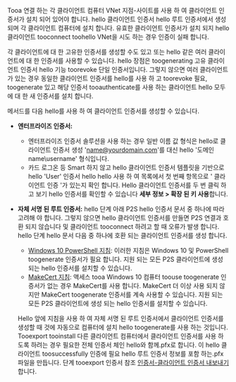 Tooa 연결 하는 각 클라이언트 컴퓨터 VNet 지점-사이트를 사용 하 여 클라이언트 인증서가 설치 되어 있어야 합니다. hello 클라이언트 인증서 hello 루트 인증서에서 생성 되며 각 클라이언트 컴퓨터에 설치 합니다. 유효한 클라이언트 인증서가 설치 되지 hello 클라이언트 tooconnect toohello VNet을 시도 하는 경우 인증이 실패 합니다.

각 클라이언트에 대 한 고유한 인증서를 생성할 수도 있고 또는 hello 같은 여러 클라이언트에 대 한 인증서를 사용할 수 있습니다. hello 장점은 toogenerating 고유 클라이언트 인증서 hello 기능 toorevoke 단일 인증서입니다. 그렇지 않으면 여러 클라이언트가 있는 경우 동일한 클라이언트 인증서를 hello를 사용 하 고 toorevoke 필요, toogenerate 있고 해당 인증서 tooauthenticate를 사용 하는 클라이언트 hello 모두에 대 한 새 인증서를 설치 합니다.

메서드를 다음 hello를 사용 하 여 클라이언트 인증서를 생성할 수 있습니다.

- **엔터프라이즈 인증서:**

  - 엔터프라이즈 인증서 솔루션을 사용 하는 경우 일반 이름 값 형식은 hello로 클라이언트 인증서 생성 'name@yourdomain.com'를 대신 hello '도메인 name\username' 형식입니다.
  - 카드 로그온 등 Smart 하지 않고 hello 클라이언트 인증서 템플릿을 기반으로 hello 'User' 인증서 hello hello 사용 하 여 목록에서 첫 번째 항목으로 ' 클라이언트 인증 '가 있는지 확인 합니다. Hello 클라이언트 인증서를 두 번 클릭 하 고 보기 hello 인증서를 확인할 수 있습니다 **세부 정보 > 확장 된 키 사용**합니다.

- **자체 서명 된 루트 인증서:** hello 단계 아래 P2S hello 인증서 문서 중 하나에 따라 고려해 야 합니다. 그렇지 않으면 hello 클라이언트 인증서를 만들면 P2S 연결과 호환 되지 않습니다 및 클라이언트 tooconnect 하려고 할 때 오류가 발생 합니다. hello 단계 hello 문서 다음 중 하나에 호환 되는 클라이언트 인증서를 생성 합니다. 

  * [Windows 10 PowerShell 지침](../articles/vpn-gateway/vpn-gateway-certificates-point-to-site.md#clientcert): 이러한 지침은 Windows 10 및 PowerShell toogenerate 인증서가 필요 합니다. 지원 되는 모든 P2S 클라이언트에 생성 되는 hello 인증서를 설치할 수 있습니다.
  * [MakeCert 지침](../articles/vpn-gateway/vpn-gateway-certificates-point-to-site-makecert.md): 액세스 tooa Windows 10 컴퓨터 toouse toogenerate 인증서가 없는 경우 MakeCert를 사용 합니다. MakeCert 더 이상 사용 되지 않지만 MakeCert toogenerate 인증서를 계속 사용할 수 있습니다. 지원 되는 모든 P2S 클라이언트에 생성 되는 hello 인증서를 설치할 수 있습니다.

  Hello 앞에 지침을 사용 하 여 자체 서명 된 루트 인증서에서 클라이언트 인증서를 생성할 때 것에 자동으로 컴퓨터에 설치 hello toogenerate를 사용 하는 것입니다. Tooexport tooinstall 다른 클라이언트 컴퓨터에서 클라이언트 인증서를 사용 하도록 하려는 경우 필요한 전체 인증서 체인 hello와 함께.pfx로 합니다. 이 hello 클라이언트 toosuccessfully 인증에 필요 hello 루트 인증서 정보를 포함 하는.pfx 파일을 만듭니다. 단계 tooexport 인증서 참조 [인증서-클라이언트 인증서 내보내기](../articles/vpn-gateway/vpn-gateway-certificates-point-to-site.md#clientexport)합니다.
